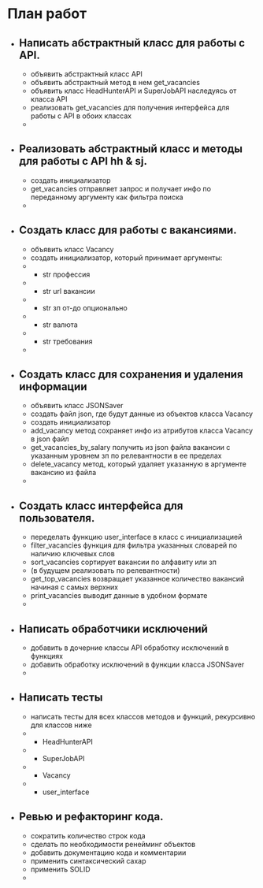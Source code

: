 # План работ
- Написать абстрактный класс для работы с API.
  -
    - объявить абстрактный класс API
    - объявить абстрактный метод в нем get_vacancies
    - объявить класс HeadHunterAPI и SuperJobAPI наследуясь от класса API
    - реализовать get_vacancies для получения интерфейса для работы с API в обоих классах
    - 
- Реализовать абстрактный класс и методы для работы с API hh & sj.
  - 
    - создать инициализатор
    - get_vacancies отправляет запрос и получает инфо по переданному аргументу как фильтра поиска
    - 
- Создать класс для работы с вакансиями.
  - 
    - объявить класс Vacancy
    - создать инициализатор, который принимает аргументы: 
    - - str профессия
    - - str url вакансии
    - - str зп от-до опционально
    - - str валюта
    - - str требования
    - 
- Создать класс для сохранения и удаления информации
  - 
    - объявить класс JSONSaver
    - создать файл json, где будут данные из объектов класса Vacancy 
    - создать инициализатор
    - add_vacancy метод сохраняет инфо из атрибутов класса Vacancy в json файл
    - get_vacancies_by_salary получить из json файла вакансии с указанным уровнем зп по релевантности в ее пределах
    - delete_vacancy метод, который удаляет указанную в аргументе вакансию из файла
    - 
- Создать класс интерфейса для пользователя.
  -
    - переделать функцию user_interface в класс с инициализацией
    - filter_vacancies функция для фильтра указанных словарей по наличию ключевых слов
    - sort_vacancies сортирует вакансии по алфавиту или зп
    - (в будущем реализовать по релевантности)
    - get_top_vacancies возвращает указанное количество вакансий начиная с самых верхних
    - print_vacancies выводит данные в удобном формате
    - 
- Написать обработчики исключений
  - 
    - добавить в дочерние классы API обработку исключений в функциях
    - добавить обработку исключений в функции класса JSONSaver
    - 
- Написать тесты
  - 
    - написать тесты для всех классов методов и функций, рекурсивно для классов ниже
    - - HeadHunterAPI
    - - SuperJobAPI
    - - Vacancy
    - - user_interface
- Ревью и рефакторинг кода.
  - 
    - сократить количество строк кода
    - сделать по необходимости ренейминг объектов
    - добавить документацию кода и комментарии 
    - применить синтаксический сахар
    - применить SOLID
    - 